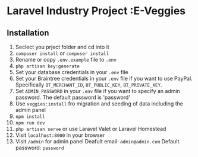 
# Laravel Industry Project :E-Veggies


## Installation

1. Seclect you prject folder and cd into it
1. `composer install` or `composer install`
1. Rename or copy `.env.example` file to `.env`
1. `php artisan key:generate`
1. Set your database credentials in your `.env` file
1. Set your Braintree credentials in your `.env` file if you want to use PayPal. Specifically `BT_MERCHANT_ID`, `BT_PUBLIC_KEY`, `BT_PRIVATE_KEY`.
1. Set `ADMIN_PASSWORD` in your `.env` file if you want to specify an admin password. The default password is 'password'
1. Use `veggies:install` fro migration and seeding of data including the admin panel
1. `npm install`
1. `npm run dev`
1. `php artisan serve` or use Laravel Valet or Laravel Homestead
1. Visit `localhost:8000` in your browser
1. Visit `/admin`  for admin panel 
   Deafult email: `admin@admin.com` 
   Default password: `password` 


